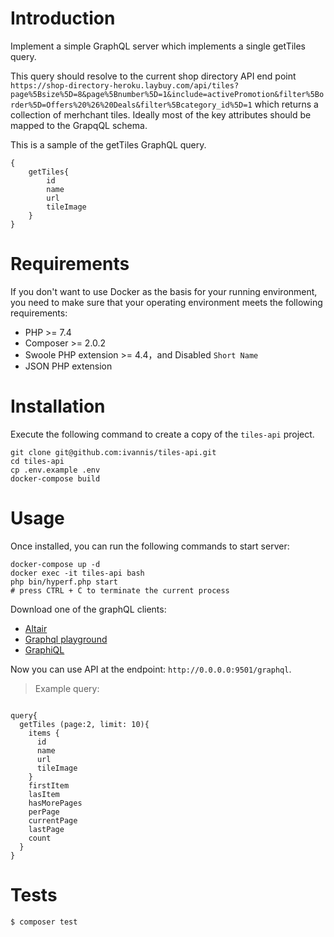 # Introduction

Implement a simple GraphQL server which implements a single getTiles query.

This query should resolve to the current shop directory API end point `https://shop-directory-heroku.laybuy.com/api/tiles?page%5Bsize%5D=8&page%5Bnumber%5D=1&include=activePromotion&filter%5Border%5D=Offers%20%26%20Deals&filter%5Bcategory_id%5D=1` which returns a collection of merhchant tiles. Ideally most of the key attributes should be mapped to the GrapqQL schema.

This is a sample of the getTiles GraphQL query.

```
{
    getTiles{
        id
        name
        url
        tileImage
    } 
}
```

# Requirements

If you don't want to use Docker as the basis for your running environment, you need to make sure that your operating environment meets the following requirements:
   
- PHP >= 7.4
- Composer >= 2.0.2
- Swoole PHP extension >= 4.4，and Disabled `Short Name`
- JSON PHP extension
 
# Installation

Execute the following command to create a copy of the `tiles-api` project.

```
git clone git@github.com:ivannis/tiles-api.git
cd tiles-api
cp .env.example .env
docker-compose build
```


# Usage

Once installed, you can run the following commands to start server:

```
docker-compose up -d
docker exec -it tiles-api bash
php bin/hyperf.php start
# press CTRL + C to terminate the current process
```

Download one of the graphQL clients:
- [Altair](https://altair.sirmuel.design)
- [Graphql playground](https://github.com/prisma-labs/graphql-playground)
- [GraphiQL](https://github.com/graphql/graphiql)

Now you can use API at the endpoint: `http://0.0.0.0:9501/graphql`.

> Example query:
```

query{
  getTiles (page:2, limit: 10){
    items {
      id
      name
      url
      tileImage
    }
    firstItem
    lasItem
    hasMorePages
    perPage
    currentPage
    lastPage
    count
  }
}
```

# Tests

```
$ composer test
```

